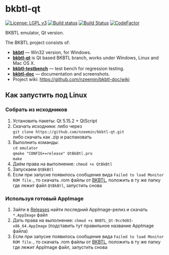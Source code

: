 # bkbtl-qt
[![License: LGPL v3](https://img.shields.io/badge/License-LGPL%20v3-blue.svg)](https://www.gnu.org/licenses/lgpl-3.0)
[![Build status](https://ci.appveyor.com/api/projects/status/a4y606e4i3xnrnk1?svg=true)](https://ci.appveyor.com/project/nzeemin/bkbtl-qt)
[![Build Status](https://github.com/nzeemin/bkbtl-qt/actions/workflows/push-matrix.yml/badge.svg?branch=master)](https://github.com/nzeemin/bkbtl-qt/actions/workflows/push-matrix.yml)
[![CodeFactor](https://www.codefactor.io/repository/github/nzeemin/bkbtl-qt/badge)](https://www.codefactor.io/repository/github/nzeemin/bkbtl-qt)

BKBTL emulator, Qt version.

The BKBTL project consists of:
* [**bkbtl**](https://github.com/nzeemin/bkbtl) — Win32 version, for Windows.
* [**bkbtl-qt**](https://github.com/nzeemin/bkbtl-qt) is Qt based BKBTL branch, works under Windows, Linux and Mac OS X.
* [**bkbtl-testbench**](https://github.com/nzeemin/bkbtl-testbench) — test bench for regression testing.
* [**bkbtl-doc**](https://github.com/nzeemin/bkbtl-doc) — documentation and screenshots.
* Project wiki: https://github.com/nzeemin/bkbtl-doc/wiki

## Как запустить под Linux

### Собрать из исходников

 1. Установить пакеты: Qt 5.15.2 + QtScript
 2. Скачать исходники: либо через<br>
    `git clone https://github.com/nzeemin/bkbtl-qt.git`<br>
    либо скачать как .zip и распаковать
 3. Выполнить команды:<br>
   `cd emulator`<br>
   `qmake "CONFIG+=release" QtBkBtl.pro`<br>
   `make`<br>
 4. Даём права на выполнение: `chmod +x QtBkBtl`
 5. Запускаем `QtBkBtl`
 6. Если при запуске появилось сообщение вида `Failed to load Monitor ROM file.`, то
    скачать .rom файлы от [BKBTL](https://github.com/nzeemin/bkbtl/tree/master/roms), положить в ту же папку где лежит файл `QtBkBtl`, запустить снова

### Используя готовый AppImage

 1. Зайти в [Releases](https://github.com/nzeemin/bkbtl-qt/releases) найти последний AppImage-релиз и скачать `*.AppImage` файл
 2. Дать права на выполнение: `chmod +x BKBTL_Qt-9cc9d83-x86_64.AppImage` (подставить тут правильное название AppImage файла)
 3. Если при запуске появилось сообщение вида `Failed to load Monitor ROM file.`, то
    скачать .rom файлы от [BKBTL](https://github.com/nzeemin/bkbtl/tree/master/roms), положить в ту же папку где лежит AppImage файл, запустить снова
